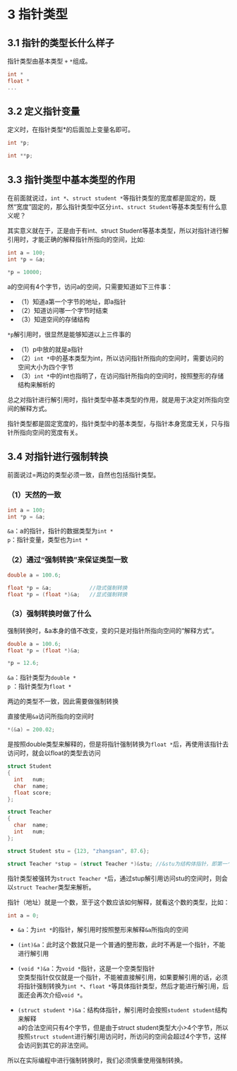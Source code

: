 # 3 指针类型
## 3.1 指针的类型长什么样子
指针类型由基本类型 `+` `*`组成。
```c
int *
float *
...
```

## 3.2 定义指针变量
定义时，在指针类型*的后面加上变量名即可。
```c
int *p;

int **p;
```
		
		
## 3.3 指针类型中基本类型的作用
在前面就说过，`int *`、`struct student *`等指针类型的宽度都是固定的，既然“宽度”固定的，那么指针类型中区分`int`、`struct Student`等基本类型有什么意义呢？  

其实意义就在于，正是由于有int、struct Student等基本类型，所以对指针进行解引用时，才能正确的解释指针所指向的空间，比如:  

```c
int a = 100;
int *p = &a;

*p = 10000;
```

a的空间有4个字节，访问a的空间，只需要知道如下三件事：  
+ （1）知道a第一个字节的地址，即a指针
+ （2）知道访问哪一个字节时结束
+ （3）知道空间的存储结构

`*p`解引用时，很显然是能够知道以上三件事的  
+ （1）p中放的就是a指针  
+ （2）`int *`中的基本类型为int，所以访问指针所指向的空间时，需要访问的空间大小为四个字节  
+ （3）`int *`中的int也指明了，在访问指针所指向的空间时，按照整形的存储结构来解析的  

总之对指针进行解引用时，指针类型中基本类型的作用，就是用于决定对所指向空间的解释方式。   

指针类型都是固定宽度的，指针类型中的基本类型，与指针本身宽度无关，只与指针所指向空间的宽度有关。  

		
## 3.4 对指针进行强制转换
前面说过=两边的类型必须一致，自然也包括指针类型。
	
### （1）天然的一致
```c
int a = 100;
int *p = &a;
```

`&a`：a的指针，指针的数据类型为`int *`  
`p`：指针变量，类型也为`int *`  
	
	
### （2）通过“强制转换”来保证类型一致
```c
double a = 100.6;

float *p = &a;            //隐式强制转换  
float *p = (float *)&a;   //显式强制转换  

```
		
### （3）强制转换时做了什么
强制转换时，&a本身的值不改变，变的只是对指针所指向空间的“解释方式”。

```c
double a = 100.6;
float *p = (float *)&a;

*p = 12.6;
```

`&a`：指针类型为`double *`  
`p` ：指针类型为`float *`

两边的类型不一致，因此需要做强制转换  

直接使用`&a`访问所指向的空间时  
```c
*(&a) = 200.02;
```

是按照double类型来解释的，但是将指针强制转换为`float *`后，再使用该指针去访问时，就会以float的类型去访问  

```c
struct Student
{
  int 	num;  
  char 	name; 
  float score;
};

struct Teacher
{
  char 	name; 
  int 	num; 
};

struct Student stu = {123, "zhangsan", 87.6};

struct Teacher *stup = (struct Teacher *)&stu; //&stu为结构体指针，即第一个字节的地址
```

指针类型被强转为`struct Teacher *`后，通过stup解引用访问stu的空间时，则会以`struct Teacher`类型来解析。  

指针（地址）就是一个数，至于这个数应该如何解释，就看这个数的类型，比如：  

```c
int a = 0;
```
+ `&a`：为`int *`的指针，解引用时按照整形来解释`&a`所指向的空间  

+ `(int)&a`：此时这个数就只是一个普通的整形数，此时不再是一个指针，不能进行解引用  

+ `(void *)&a`：为`void *`指针，这是一个空类型指针  
   空类型指针仅仅就是一个指针，不能被直接解引用，如果要解引用的话，必须将指针强制转换为`int *`、`float *`等具体指针类型，然后才能进行解引用，后面还会再次介绍`void *`。  

+  `(struct student *)&a`：结构体指针，解引用时会按照`student student`结构来解释  
a的合法空间只有4个字节，但是由于struct student类型大小>4个字节，所以按照`struct student`进行解引用访问时，所访问的空间会超过4个字节，这样会访问到其它的非法空间。  

所以在实际编程中进行强制转换时，我们必须慎重使用强制转换。  
			
